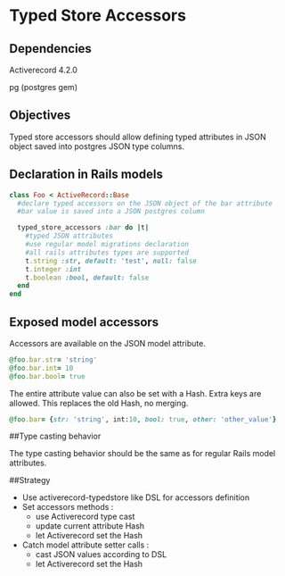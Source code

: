 # Typed Store Accessors
## Dependencies
Activerecord 4.2.0

pg (postgres gem)

## Objectives

Typed store accessors should allow defining typed attributes in JSON object saved
into postgres JSON type columns.


## Declaration in Rails models

```ruby
class Foo < ActiveRecord::Base
  #declare typed accessors on the JSON object of the bar attribute
  #bar value is saved into a JSON postgres column

  typed_store_accessors :bar do |t|
    #typed JSON attributes
    #use regular model migrations declaration
    #all rails attributes types are supported
    t.string :str, default: 'test', null: false
    t.integer :int
    t.boolean :bool, default: false
  end
end
```

## Exposed model accessors

Accessors are available on the JSON model attribute.


```ruby
@foo.bar.str= 'string'
@foo.bar.int= 10
@foo.bar.bool= true
```

The entire attribute value can also be set with a Hash.
Extra keys are allowed. This replaces the old Hash, no merging.

```ruby
@foo.bar= {str: 'string', int:10, bool: true, other: 'other_value'}
```


##Type casting behavior

The type casting behavior should be the same as for regular Rails model attributes.


##Strategy

+ Use activerecord-typedstore like DSL for accessors definition
+ Set accessors methods :
  + use Activerecord type cast
  + update current attribute Hash
  + let Activerecord set the Hash
+ Catch model attribute setter calls :
  + cast JSON values according to DSL
  + let Activerecord set the Hash
